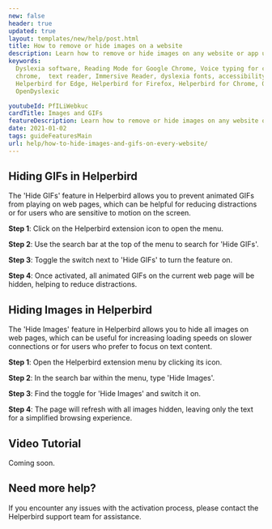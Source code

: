 ```yaml
---
new: false
header: true
updated: true
layout: templates/new/help/post.html
title: How to remove or hide images on a website
description: Learn how to remove or hide images on any website or app using the Helperbird extension.
keywords:
  Dyslexia software, Reading Mode for Google Chrome, Voice typing for chrome, Text to speech for
  chrome,  text reader, Immersive Reader, dyslexia fonts, accessibility software, dyslexia software,
  Helperbird for Edge, Helperbird for Firefox, Helperbird for Chrome, Opendyslexic for Chrome,
  OpenDyslexic

youtubeId: PfILiWebkuc
cardTitle: Images and GIFs
featureDescription: Learn how to remove or hide images on any website or app using the Helperbird extension.
date: 2021-01-02
tags: guideFeaturesMain
url: help/how-to-hide-images-and-gifs-on-every-website/
---
```


## Hiding GIFs in Helperbird

The 'Hide GIFs' feature in Helperbird allows you to prevent animated GIFs from playing on web pages, which can be helpful for reducing distractions or for users who are sensitive to motion on the screen.

**Step 1**: Click on the Helperbird extension icon to open the menu.

**Step 2**: Use the search bar at the top of the menu to search for 'Hide GIFs'.

**Step 3**: Toggle the switch next to 'Hide GIFs' to turn the feature on.

**Step 4**: Once activated, all animated GIFs on the current web page will be hidden, helping to reduce distractions.

## Hiding Images in Helperbird

The 'Hide Images' feature in Helperbird allows you to hide all images on web pages, which can be useful for increasing loading speeds on slower connections or for users who prefer to focus on text content.

**Step 1**: Open the Helperbird extension menu by clicking its icon.

**Step 2**: In the search bar within the menu, type 'Hide Images'.

**Step 3**: Find the toggle for 'Hide Images' and switch it on.

**Step 4**: The page will refresh with all images hidden, leaving only the text for a simplified browsing experience.


## Video Tutorial

Coming soon.



## Need more help?

If you encounter any issues with the activation process, please contact the Helperbird support team for assistance.

